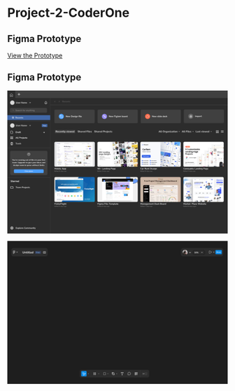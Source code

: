 # Project-2-CoderOne

## Figma Prototype
[View the Prototype](https://www.figma.com/design/ZJp1oxfHxvhWk0WRz7SUZN/Untitled?node-id=0-1&t=5ejoJY0UxdmNquv6-1)



## Figma Prototype
![Prototype Image](https://github.com/Mukilanbalakrishnan/Project-2-CoderOne/blob/main/MacBook%20Pro%2014_%20-%201.png)


![Prototype Image](https://github.com/Mukilanbalakrishnan/Project-2-CoderOne/blob/main/MacBook%20Pro%2014_%20-%202.png)



